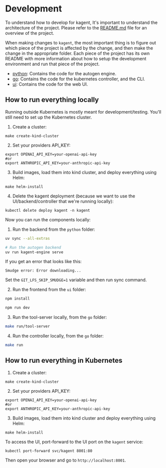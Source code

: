# Development

To understand how to develop for kagent, It's important to understand the architecture of the project. Please refer to the [README.md](README.md#architecture) file for an overview of the project.

When making changes to `kagent`, the most important thing is to figure out which piece of the project is affected by the change, and then make the change in the appropriate folder. Each piece of the project has its own README with more information about how to setup the development environment and run that piece of the project.

- [python](python): Contains the code for the autogen engine.
- [go](go): Contains the code for the kubernetes controller, and the CLI.
- [ui](ui): Contains the code for the web UI.


## How to run everything locally

Running outside Kubernetes is mostly meant for development/testing. You'll still need to set up the Kubernetes cluster.

1. Create a cluster:

```shell
make create-kind-cluster
```

2. Set your providers API_KEY:

```shell
export OPENAI_API_KEY=your-openai-api-key
#or
export ANTHROPIC_API_KEY=your-anthropic-api-key
```

3. Build images, load them into kind cluster, and deploy everything using Helm:

```shell
make helm-install
```

4. Delete the kagent deployment (because we want to use the UI/backend/controller that we're running locally):

```shell
kubectl delete deploy kagent -n kagent
```

Now you can run the components locally:

1. Run the backend from the `python` folder:

```bash
uv sync --all-extras

# Run the autogen backend
uv run kagent-engine serve
```

If you get an error that looks like this:

```
Smudge error: Error downloading...
```

Set the `GIT_LFS_SKIP_SMUDGE=1` variable and then run sync command.

2. Run the frontend from the `ui` folder:

```bash
npm install

npm run dev
```

3. Run the tool-server locally, from the `go` folder:


```bash
make run/tool-server
```

4. Run the controller locally, from the `go` folder:

```bash
make run 
```
## How to run everything in Kubernetes

1. Create a cluster:

```shell
make create-kind-cluster
```

2. Set your providers API_KEY:

```shell
export OPENAI_API_KEY=your-openai-api-key
#or
export ANTHROPIC_API_KEY=your-anthropic-api-key
```

3. Build images, load them into kind cluster and deploy everything using Helm:

```shell
make helm-install
```

To access the UI, port-forward to the UI port on the `kagent` service:

```shell
kubectl port-forward svc/kagent 8001:80
```

Then open your browser and go to `http://localhost:8001`.
